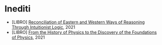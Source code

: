 # Inediti
* [LIBRO] [Reconciliation of Eastern and Western Ways of Reasoning Through Intuitionist Logic](../../doc/oriental-logic.pdf), 2021
* [LIBRO] [From the History of Physics to the Discovery of the Foundations of Physics](../../doc/history-of-physics.pdf), 2021
